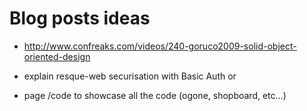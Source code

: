 # Blog posts ideas

- http://www.confreaks.com/videos/240-goruco2009-solid-object-oriented-design

- explain resque-web securisation with Basic Auth or 

- page /code to showcase all the code (ogone, shopboard, etc...)
